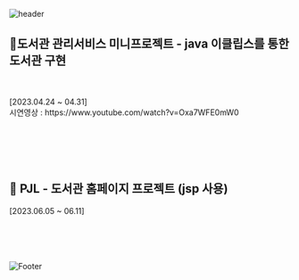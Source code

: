  ![header](https://capsule-render.vercel.app/api?type=waving&color=auto&height=200&section&text=NiniJini.JAVA-GitHub&animation=fadeIn)
 
 


<h2>🎈도서관 관리서비스 미니프로젝트 - java 이클립스를 통한 도서관 구현</h2>
<br><br>
[2023.04.24 ~ 04.31]</br>
시연영상 : https://www.youtube.com/watch?v=Oxa7WFE0mW0



<br><br><br><br>

<h2>🎈 PJL - 도서관 홈페이지 프로젝트 (jsp 사용)</h2>
[2023.06.05 ~ 06.11]</br>
<br><br><br><br>





 ![Footer](https://capsule-render.vercel.app/api?type=waving&color=auto&height=200&section=footer)
